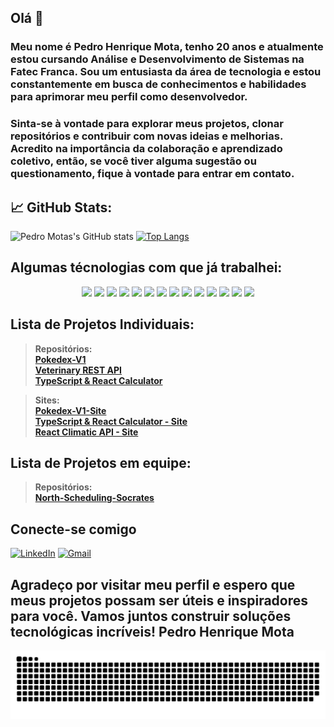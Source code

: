 ## Olá 👋

### Meu nome é Pedro Henrique Mota, tenho 20 anos e atualmente estou cursando Análise e Desenvolvimento de Sistemas na Fatec Franca. Sou um entusiasta da área de tecnologia e estou constantemente em busca de conhecimentos e habilidades para aprimorar meu perfil como desenvolvedor.

### Sinta-se à vontade para explorar meus projetos, clonar repositórios e contribuir com novas ideias e melhorias. Acredito na importância da colaboração e aprendizado coletivo, então, se você tiver alguma sugestão ou questionamento, fique à vontade para entrar em contato.

## <b>📈 GitHub Stats:</b>
![Pedro Motas's GitHub stats](https://github-readme-stats.vercel.app/api?username=motahpedro&show_icons=true&theme=neon)
[![Top Langs](https://github-readme-stats.vercel.app/api/top-langs/?username=motahpedro&layout=compact&theme=neon)](https://github.com/anuraghazra/github-readme-stats)


## Algumas técnologias com que já trabalhei:
<p align="center">
  <img src="https://img.shields.io/badge/HTML5-E34F26?style=for-the-badge&logo=html5&logoColor=white"/>
  <img src="https://img.shields.io/badge/CSS3-1572B6?style=for-the-badge&logo=css3&logoColor=white"/>
  <img src="https://img.shields.io/badge/JavaScript-F7DF1E?style=for-the-badge&logo=javascript&logoColor=black"/>
  <img src="https://img.shields.io/badge/Node.js-43853D?style=for-the-badge&logo=node.js&logoColor=white"/>
  <img src= "https://img.shields.io/badge/Next-black?style=for-the-badge&logo=next.js&logoColor=white"/>
  <img src="https://img.shields.io/badge/MongoDB-4EA94B?style=for-the-badge&logo=mongodb&logoColor=white"/>
  <img src="https://img.shields.io/badge/TypeScript-007ACC?style=for-the-badge&logo=typescript&logoColor=white"/>
  <img src="https://img.shields.io/badge/MySQL-00000F?style=for-the-badge&logo=mysql&logoColor=white"/>
  <img src="https://img.shields.io/badge/Jest-323330?style=for-the-badge&logo=Jest&logoColor=white"/>
  <img src="https://img.shields.io/badge/Amazon_AWS-FF9900?style=for-the-badge&logo=amazonaws&logoColor=white"/>
  <img src="https://img.shields.io/badge/react-%2320232a.svg?style=for-the-badge&logo=react&logoColor=%2361DAFB"/>
  <img src="https://img.shields.io/badge/figma-%23F24E1E.svg?style=for-the-badge&logo=figma&logoColor=white">
  <img src="https://img.shields.io/badge/-Swagger-%23Clojure?style=for-the-badge&logo=swagger&logoColor=white">
  <img src="https://img.shields.io/badge/Trello-%23026AA7.svg?style=for-the-badge&logo=Trello&logoColor=white">
</p>


## Lista de Projetos Individuais:
>**Repositórios:**            
>**[Pokedex-V1](https://github.com/MotahPedro/Pokedex-V1)**          
>**[Veterinary REST API](https://github.com/MotahPedro/Compass-Desafio-1)**              
>**[TypeScript & React Calculator](https://github.com/MotahPedro/Calculator-TS)**            

>**Sites:**        
>**[Pokedex-V1-Site](https://motahpedro.github.io/Pokedex-V1/)**              
>**[TypeScript & React Calculator - Site](https://motahpedro.github.io/Calculator-TS/)**              
>**[React Climatic API - Site](https://motahpedro.github.io/React-Climatic-API/)**

## Lista de Projetos em equipe:
>**Repositórios:**        
>**[North-Scheduling-Socrates](https://github.com/MotahPedro/North-Scheduling-Socrates)**            

## Conecte-se comigo
</a>
  <a href="https://www.linkedin.com/in/pedro-mota-b52327260/">
  <img alt="LinkedIn" src="https://img.shields.io/badge/linkedin-%230077B5.svg?logo=linkedin&logoColor=white"  title="LinkedIn - Pedro Henrique Mota"/></a>
  <a href="mailto:motapedrofsp@gmail.com">
  <img alt="Gmail" src="https://img.shields.io/badge/Gmail-D14836?logo=gmail&logoColor=white"  title="Gmail - Pedro Henrique Mota"/></a>
</p>

## Agradeço por visitar meu perfil e espero que meus projetos possam ser úteis e inspiradores para você. Vamos juntos construir soluções tecnológicas incríveis! Pedro Henrique Mota


![Snake animation](https://raw.githubusercontent.com/Platane/snk/output/github-contribution-grid-snake.svg) 
